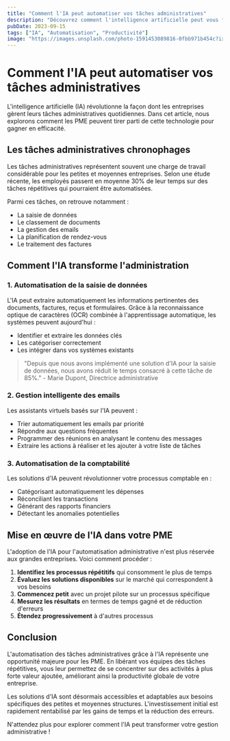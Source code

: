 ```yaml
---
title: "Comment l'IA peut automatiser vos tâches administratives"
description: "Découvrez comment l'intelligence artificielle peut vous faire gagner du temps en automatisant les tâches répétitives de votre entreprise."
pubDate: 2023-09-15
tags: ["IA", "Automatisation", "Productivité"]
image: "https://images.unsplash.com/photo-1591453089816-0fbb971b454c?ixlib=rb-4.0.3&auto=format&fit=crop&w=800&q=80"
---
```


# Comment l'IA peut automatiser vos tâches administratives

L'intelligence artificielle (IA) révolutionne la façon dont les entreprises gèrent leurs tâches administratives quotidiennes. Dans cet article, nous explorons comment les PME peuvent tirer parti de cette technologie pour gagner en efficacité.

## Les tâches administratives chronophages

Les tâches administratives représentent souvent une charge de travail considérable pour les petites et moyennes entreprises. Selon une étude récente, les employés passent en moyenne 30% de leur temps sur des tâches répétitives qui pourraient être automatisées.

Parmi ces tâches, on retrouve notamment :

- La saisie de données
- Le classement de documents
- La gestion des emails
- La planification de rendez-vous
- Le traitement des factures

## Comment l'IA transforme l'administration

### 1. Automatisation de la saisie de données

L'IA peut extraire automatiquement les informations pertinentes des documents, factures, reçus et formulaires. Grâce à la reconnaissance optique de caractères (OCR) combinée à l'apprentissage automatique, les systèmes peuvent aujourd'hui :

- Identifier et extraire les données clés
- Les catégoriser correctement
- Les intégrer dans vos systèmes existants

> "Depuis que nous avons implémenté une solution d'IA pour la saisie de données, nous avons réduit le temps consacré à cette tâche de 85%." - Marie Dupont, Directrice administrative

### 2. Gestion intelligente des emails

Les assistants virtuels basés sur l'IA peuvent :

- Trier automatiquement les emails par priorité
- Répondre aux questions fréquentes
- Programmer des réunions en analysant le contenu des messages
- Extraire les actions à réaliser et les ajouter à votre liste de tâches

### 3. Automatisation de la comptabilité

Les solutions d'IA peuvent révolutionner votre processus comptable en :

- Catégorisant automatiquement les dépenses
- Réconciliant les transactions
- Générant des rapports financiers
- Détectant les anomalies potentielles

## Mise en œuvre de l'IA dans votre PME

L'adoption de l'IA pour l'automatisation administrative n'est plus réservée aux grandes entreprises. Voici comment procéder :

1. **Identifiez les processus répétitifs** qui consomment le plus de temps
2. **Évaluez les solutions disponibles** sur le marché qui correspondent à vos besoins
3. **Commencez petit** avec un projet pilote sur un processus spécifique
4. **Mesurez les résultats** en termes de temps gagné et de réduction d'erreurs
5. **Étendez progressivement** à d'autres processus

## Conclusion

L'automatisation des tâches administratives grâce à l'IA représente une opportunité majeure pour les PME. En libérant vos équipes des tâches répétitives, vous leur permettez de se concentrer sur des activités à plus forte valeur ajoutée, améliorant ainsi la productivité globale de votre entreprise.

Les solutions d'IA sont désormais accessibles et adaptables aux besoins spécifiques des petites et moyennes structures. L'investissement initial est rapidement rentabilisé par les gains de temps et la réduction des erreurs.

N'attendez plus pour explorer comment l'IA peut transformer votre gestion administrative !
